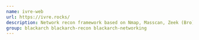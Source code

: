 ```yaml
---
name: ivre-web
url: https://ivre.rocks/
description: Network recon framework based on Nmap, Masscan, Zeek (Bro), Argus, Netflow,.
group: blackarch blackarch-recon blackarch-networking
---
```

